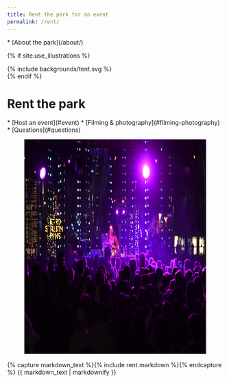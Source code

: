 ```yaml
---
title: Rent the park for an event
permalink: /rent/
---
```


<nav markdown="1">
* [About the park](/about/)
</nav>

{% if site.use_illustrations %}
<style>
.illustration {
  grid-column: -3/-1;
  grid-row: 3/4;
}
.illustration svg {
  height: 20vmax;
  width: auto;
}
main nav:first-child,
main h1,
main h1 + nav {
  grid-column-end: -3;
}
</style>

<div class="illustration">
{% include backgrounds/tent.svg %}
</div>
{% endif %}

<style media="false">
@media (min-width: 60em) {
  body > main {
    grid-template-rows: auto 7vw 13.5em auto;
  }
  body > main > figure:first-of-type {
    grid-column: 1/-1;
    grid-row: 1/4;
    margin-left: -1.5em;
    margin-right: -1.5em;
    margin-top: -15.5em;
    margin-bottom: 0;
    position: relative;
    z-index: -1;
  }
  body > main > figure:first-of-type::after {
    content: "";
    background-image: linear-gradient(to top, hsla(0, 0%, 0%, 0.25) 25%, hsla(0, 0%, 0%, 0.25) 25%, hsla(0, 0%, 0%, 0));
    position: absolute;
    top: 0;
    left: 0;
    width: 100%;
    height: 100%;
  }
  body > main > figure:first-of-type img {
    width: 100%;
    height: calc(100vh + 1.5rem);
    min-height: 50vw;
    object-fit: cover;
  }
  body > main > nav:first-of-type {
    grid-row: 1/2;
    position: relative;
    z-index: 2;
    color: var(--snow);
    align-self: end;
  }
  body > main > h1:first-of-type {
    grid-row: 2/3;
    position: relative;
    z-index: 1;
    color: var(--snow) !important;
    align-self: start;
  }
  body > main > h1:first-of-type + nav {
    grid-row: 3/4;
    position: relative;
    z-index: 2;
    color: var(--snow) !important;
    align-self: start;
  }
  body > .sun {
    display: none;
  }
}
</style>

Rent the park
==================

<nav markdown="1">
* [Host an event](#event)
* [Filming & photography](#filming-photography)
* [Questions](#questions)
</nav>

<figure>
  <img src="/assets/temporary/misc/NYELA2019-0210.JPG" alt="Photo 1" height="500" />
</figure>

<main markdown="1" class="sky-light">

{% capture markdown_text %}{% include rent.markdown %}{% endcapture %}
{{ markdown_text | markdownify }}

</main>

